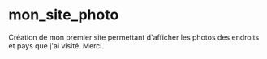 # mon_site_photo
Création de mon premier site permettant d'afficher les photos des endroits et pays que j'ai visité.
Merci.
